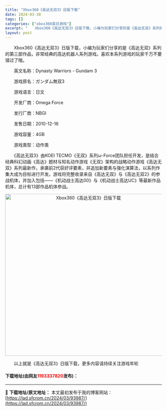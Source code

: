 ```yaml
---
title: "Xbox360《高达无双3》日版下载"
date: 2024-03-30
tags: []
categories: ["xbox360英日游戏"]
excerpt: "　　Xbox360《高达无双3》日版下载，小编为玩家们分享的是《高达无双》系列的第三部作品，非常经典的高达机器人系列游戏。喜欢本系列游戏的玩家千万不要错过了哦。 　　英文名称：Dynasty Warriors - Gundam 3 　　游戏原名：ガンダム無双3 　　游戏语言：日文 　　开发厂商：Om&hellip;"
layout: post
---
```


 <p>　　Xbox360《高达无双3》日版下载，小编为玩家们分享的是《高达无双》系列的第三部作品，非常经典的高达机器人系列游戏。喜欢本系列游戏的玩家千万不要错过了哦。</p> <p>　　英文名称：Dynasty Warriors - Gundam 3</p> <p>　　游戏原名：ガンダム無双3</p> <p>　　游戏语言：日文</p> <p>　　开发厂商：Omega Force</p> <p>　　发行厂商：NBGI</p> <p>　　发售日期：2010-12-16</p> <p>　　游戏容量：4GB</p> <p>　　游戏类型：动作类</p> <p>　　《高达无双3》由KOEI TECMO《无双》系列&omega;-Force团队担任开发，是结合经典科幻动画《高达》题材与知名动作游戏《无双》架构的战略动作游戏《高达无双》系列最新作，承袭前2代获好评要素，并追加新要素与强化演算法，以系列作集大成为目标进行开发。游戏将完整收录来自《高达无双》与《高达无双2》的参战机体，并加入包括&mdash;&mdash;《机动战士高达00》与《机动战士高达UC》等最新作品机体，总计有13部作品机体参战。</p> <p align="center"><img align="" border="0" src="https://lad.sfcrom.cn/wp-content/uploads/2024/03/20240330_6607d42657f7f.jpg" width="520" alt="Xbox360《高达无双3》日版下载" /></p> <p>　　以上就是《高达无双3》日版下载，更多内容请持续关注游戏年轮</p> <p><h4>下载地址(由网友<font color="red">1193337820</font>发布)：</h4></p> 

---
📖 **下载地址/原文地址：** 本文最初发布于我的博客网站：[https://lad.sfcrom.cn/2024/03/93987/](https://lad.sfcrom.cn/2024/03/93987/)
